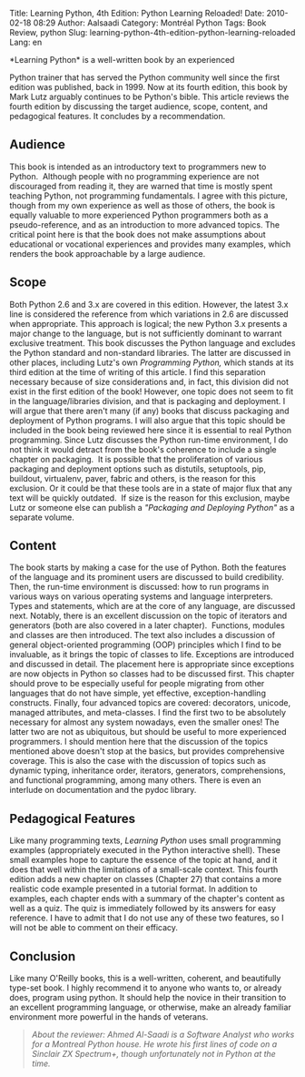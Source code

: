 Title: Learning Python, 4th Edition: Python Learning Reloaded!
Date: 2010-02-18 08:29
Author: Aalsaadi
Category: Montréal Python
Tags: Book Review, python
Slug: learning-python-4th-edition-python-learning-reloaded
Lang: en

<!--:en-->*Learning Python* is a well-written book by an experienced
Python trainer that has served the Python community well since the first
edition was published, back in 1999. Now at its fourth edition, this
book by Mark Lutz arguably continues to be Python's bible. This article
reviews the fourth edition by discussing the target audience, scope,
content, and pedagogical features. It concludes by a recommendation.

Audience
--------

This book is intended as an introductory text to programmers new to
Python.  Although people with no programming experience are not
discouraged from reading it, they are warned that time is mostly spent
teaching Python, not programming fundamentals. I agree with this
picture, though from my own experience as well as those of others, the
book is equally valuable to more experienced Python programmers both as
a pseudo-reference, and as an introduction to more advanced topics. The
critical point here is that the book does not make assumptions about
educational or vocational experiences and provides many examples, which
renders the book approachable by a large audience.

Scope
-----

Both Python 2.6 and 3.x are covered in this edition. However, the latest
3.x line is considered the reference from which variations in 2.6 are
discussed when appropriate. This approach is logical; the new Python 3.x
presents a major change to the language, but is not sufficiently
dominant to warrant exclusive treatment. This book discusses the Python
language and excludes the Python standard and non-standard libraries.
The latter are discussed in other places, including Lutz's own
*Programming Python,* which stands at its third edition at the time of
writing of this article. I find this separation necessary because of
size considerations and, in fact, this division did not exist in the
first edition of the book! However, one topic does not seem to fit in
the language/libraries division, and that is packaging and deployment. I
will argue that there aren't many (if any) books that discuss packaging
and deployment of Python programs. I will also argue that this topic
should be included in the book being reviewed here since it is essential
to real Python programming. Since Lutz discusses the Python run-time
environment, I do not think it would detract from the book's coherence
to include a single chapter on packaging.  It is possible that the
proliferation of various packaging and deployment options such as
distutils, setuptools, pip, buildout, virtualenv, paver, fabric and
others, is the reason for this exclusion. Or it could be that these
tools are in a state of major flux that any text will be quickly
outdated.  If size is the reason for this exclusion, maybe Lutz or
someone else can publish a *"Packaging and Deploying Python"* as a
separate volume.

Content
-------

The book starts by making a case for the use of Python. Both the
features of the language and its prominent users are discussed to build
credibility. Then, the run-time environment is discussed: how to run
programs in various ways on various operating systems and language
interpreters. Types and statements, which are at the core of any
language, are discussed next. Notably, there is an excellent discussion
on the topic of iterators and generators (both are also covered in a
later chapter).  Functions, modules and classes are then introduced. The
text also includes a discussion of general object-oriented programming
(OOP) principles which I find to be invaluable, as it brings the topic
of classes to life. Exceptions are introduced and discussed in detail.
The placement here is appropriate since exceptions are now objects in
Python so classes had to be discussed first. This chapter should prove
to be especially useful for people migrating from other languages that
do not have simple, yet effective, exception-handling constructs.
Finally, four advanced topics are covered: decorators, unicode, managed
attributes, and meta-classes. I find the first two to be absolutely
necessary for almost any system nowadays, even the smaller ones! The
latter two are not as ubiquitous, but should be useful to more
experienced programmers. I should mention here that the discussion of
the topics mentioned above doesn't stop at the basics, but provides
comprehensive coverage. This is also the case with the discussion of
topics such as dynamic typing, inheritance order, iterators, generators,
comprehensions, and functional programming, among many others. There is
even an interlude on documentation and the pydoc library.

Pedagogical Features
--------------------

Like many programming texts, *Learning Python* uses small programming
examples (appropriately executed in the Python interactive shell). These
small examples hope to capture the essence of the topic at hand, and it
does that well within the limitations of a small-scale context. This
fourth edition adds a new chapter on classes (Chapter 27) that contains
a more realistic code example presented in a tutorial format. In
addition to examples, each chapter ends with a summary of the chapter's
content as well as a quiz. The quiz is immediately followed by its
answers for easy reference. I have to admit that I do not use any of
these two features, so I will not be able to comment on their efficacy.

Conclusion
----------

Like many O'Reilly books, this is a well-written, coherent, and
beautifully type-set book. I highly recommend it to anyone who wants to,
or already does, program using python. It should help the novice in
their transition to an excellent programming language, or otherwise,
make an already familiar environment more powerful in the hands of
veterans.

> *About the reviewer: Ahmed Al-Saadi is a Software Analyst who works
> for a Montreal Python house. He wrote his first lines of code on a
> Sinclair ZX Spectrum+, though unfortunately not in Python at the
> time.*
